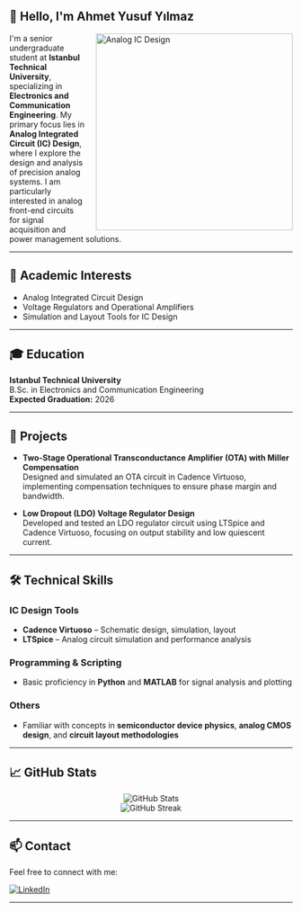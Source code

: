 ## 👋 Hello, I'm Ahmet Yusuf Yılmaz


<img align="right" alt="Analog IC Design" width="350" style="margin-left: 20px;" src="https://www.allaboutcircuits.com/uploads/articles/Widlar_wasn%E2%80%99t_a_fan_of_digital_circuits.jpg">

I'm a senior undergraduate student at **Istanbul Technical University**, specializing in **Electronics and Communication Engineering**. My primary focus lies in **Analog Integrated Circuit (IC) Design**, where I explore the design and analysis of precision analog systems. I am particularly interested in analog front-end circuits for signal acquisition and power management solutions.

---

## 🧠 Academic Interests
- Analog Integrated Circuit Design
- Voltage Regulators and Operational Amplifiers
- Simulation and Layout Tools for IC Design

---

## 🎓 Education
**Istanbul Technical University**  
B.Sc. in Electronics and Communication Engineering  
**Expected Graduation:** 2026

---

## 🧪 Projects
- **Two-Stage Operational Transconductance Amplifier (OTA) with Miller Compensation**  
  Designed and simulated an OTA circuit in Cadence Virtuoso, implementing compensation techniques to ensure phase margin and bandwidth.

- **Low Dropout (LDO) Voltage Regulator Design**  
  Developed and tested an LDO regulator circuit using LTSpice and Cadence Virtuoso, focusing on output stability and low quiescent current.

---

## 🛠️ Technical Skills

### IC Design Tools
- **Cadence Virtuoso** – Schematic design, simulation, layout
- **LTSpice** – Analog circuit simulation and performance analysis

### Programming & Scripting
- Basic proficiency in **Python** and **MATLAB** for signal analysis and plotting

### Others
- Familiar with concepts in **semiconductor device physics**, **analog CMOS design**, and **circuit layout methodologies**

---

## 📈 GitHub Stats
<div align="center">
  <img src="https://github-readme-stats.vercel.app/api?username=yilmazahme&show_icons=true&theme=tokyonight" alt="GitHub Stats" />
  <br/>
  <img src="https://github-readme-streak-stats.herokuapp.com/?user=yilmazahme&theme=tokyonight" alt="GitHub Streak" />
</div>

---

## 📫 Contact
Feel free to connect with me:

[![LinkedIn](https://img.shields.io/badge/LinkedIn-0077B5?style=for-the-badge&logo=linkedin&logoColor=white)](https://www.linkedin.com/in/yilmazahme/)

---

